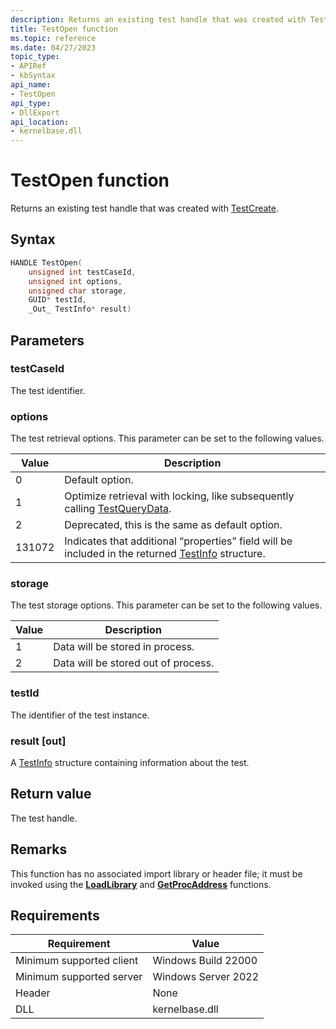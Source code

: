 ```yaml
---
description: Returns an existing test handle that was created with TestCreate.
title: TestOpen function
ms.topic: reference
ms.date: 04/27/2023
topic_type: 
- APIRef
- kbSyntax
api_name: 
- TestOpen
api_type: 
- DllExport
api_location: 
- kernelbase.dll
---
```


# TestOpen function

Returns an existing test handle that was created with [TestCreate](tip-testcreate-function.md).

## Syntax


```C++
HANDLE TestOpen(
    unsigned int testCaseId,               
    unsigned int options,   
    unsigned char storage,
    GUID* testId,            
    _Out_ TestInfo* result)
```



## Parameters

### testCaseId

The test identifier.

### options

The test retrieval options. This parameter can be set to the following values.

| Value	| Description |
|-------|---------|
| 0	| Default option. |
| 1	| Optimize retrieval with locking, like subsequently calling [TestQueryData](tip-testquerydata-function.md). |
| 2 | Deprecated, this is the same as default option. |
| 131072 | Indicates that additional “properties” field will be included in the returned  [TestInfo](tip-testinfo-structure.md) structure. |

### storage

The test storage options. This parameter can be set to the following values.

| Value	| Description |
|-------|---------|
| 1 | Data will be stored in process. |
| 2 | Data will be stored out of process. |

### testId

The identifier of the test instance.

### result [out]

A [TestInfo](tip-testinfo-structure.md) structure containing information about the test. 

## Return value

The test handle.

## Remarks

This function has no associated import library or header file; it must be invoked using the [**LoadLibrary**](/windows/win32/api/libloaderapi/nf-libloaderapi-loadlibrarya) and [**GetProcAddress**](/windows/win32/api/libloaderapi/nf-libloaderapi-getprocaddress) functions.

## Requirements

| Requirement | Value |
|-------------------------------------|-----------------------------------------|
| Minimum supported client | Windows Build 22000                         |
| Minimum supported server | Windows Server 2022                         |
| Header                   | None  |
| DLL                      | kernelbase.dll |



 

 




